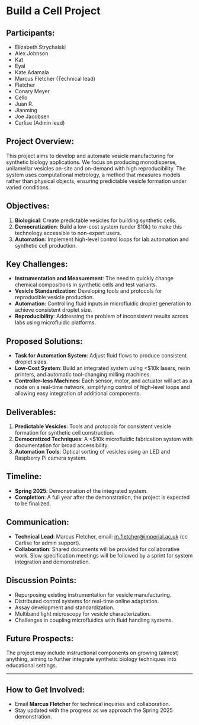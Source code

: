 # Build a Cell Project

## Participants:
- Elizabeth Strychalski
- Alex Johnson
- Kat
- Eyal
- Kate Adamala
- Marcus Fletcher (Technical lead)
- Fletcher
- Conary Meyer
- Cello
- Juan R.
- Jianming
- Joe Jacobsen
- Carlise (Admin lead)

## Project Overview:
This project aims to develop and automate vesicle manufacturing for synthetic biology applications. We focus on producing monodisperse, unilamellar vesicles on-site and on-demand with high reproducibility. The system uses computational metrology, a method that measures models rather than physical objects, ensuring predictable vesicle formation under varied conditions.

## Objectives:
1. **Biological**: Create predictable vesicles for building synthetic cells.
2. **Democratization**: Build a low-cost system (under $10k) to make this technology accessible to non-expert users.
3. **Automation**: Implement high-level control loops for lab automation and synthetic cell production.

## Key Challenges:
- **Instrumentation and Measurement**: The need to quickly change chemical compositions in synthetic cells and test variants.
- **Vesicle Standardization**: Developing tools and protocols for reproducible vesicle production.
- **Automation**: Controlling fluid inputs in microfluidic droplet generation to achieve consistent droplet size.
- **Reproducibility**: Addressing the problem of inconsistent results across labs using microfluidic platforms.
  
## Proposed Solutions:
- **Task for Automation System**: Adjust fluid flows to produce consistent droplet sizes.
- **Low-Cost System**: Build an integrated system using <$10k lasers, resin printers, and automatic tool-changing milling machines.
- **Controller-less Machines**: Each sensor, motor, and actuator will act as a node on a real-time network, simplifying control of high-level loops and allowing easy integration of additional components.
  
## Deliverables:
1. **Predictable Vesicles**: Tools and protocols for consistent vesicle formation for synthetic cell construction.
2. **Democratized Techniques**: A <$10k microfluidic fabrication system with documentation for broad accessibility.
3. **Automation Tools**: Optical sorting of vesicles using an LED and Raspberry Pi camera system.

## Timeline:
- **Spring 2025**: Demonstration of the integrated system.
- **Completion**: A full year after the demonstration, the project is expected to be finalized.

## Communication:
- **Technical Lead**: Marcus Fletcher, email: m.fletcher@imperial.ac.uk (cc Carlise for admin support).
- **Collaboration**: Shared documents will be provided for collaborative work. Slow specification meetings will be followed by a sprint for system integration and demonstration.

## Discussion Points:
- Repurposing existing instrumentation for vesicle manufacturing.
- Distributed control systems for real-time online adaptation.
- Assay development and standardization.
- Multiband light microscopy for vesicle characterization.
- Challenges in coupling microfluidics with fluid handling systems.

## Future Prospects:
The project may include instructional components on growing (almost) anything, aiming to further integrate synthetic biology techniques into educational settings.

---

## How to Get Involved:
- Email **Marcus Fletcher** for technical inquiries and collaboration.
- Stay updated with the progress as we approach the Spring 2025 demonstration.
